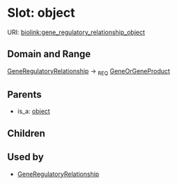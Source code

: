 # Slot: object




URI: [biolink:gene_regulatory_relationship_object](https://w3id.org/biolink/vocab/gene_regulatory_relationship_object)
## Domain and Range

[GeneRegulatoryRelationship](GeneRegulatoryRelationship.md) ->  <sub>REQ</sub> [GeneOrGeneProduct](GeneOrGeneProduct.md)
## Parents

 *  is_a: [object](object.md)
## Children

## Used by

 * [GeneRegulatoryRelationship](GeneRegulatoryRelationship.md)
